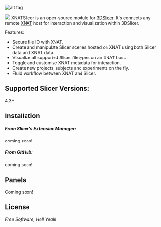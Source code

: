 ![alt tag](https://raw.github.com/skumar221/XNATSlicer/master/XnatSlicer/Resources/Icons/XNATSlicer-MainIcon.png)


<script>
var images = document.getElementsByTagName("img");
for(var i = 0; i < images.length; i++) {
    var image = images[i];
    image.onclick = function(event) {
         alert("CLICK");
    };
}
</script>

<img src="https://raw.github.com/skumar221/XNATSlicer/master/XnatSlicer/Resources/Icons/XNATSlicer-MainIcon.png"></img>
XNATSlicer is an open-source module for [3DSlicer](http://www.slicer.org/).  It's connects any remote [XNAT](http://www.xnat.org/) host for interaction and visualization within 3DSlicer.

Features:
* Secure file IO with XNAT.
* Create and manipulate Slicer scenes hosted on XNAT using both Slicer data and XNAT data.
* Visualize all supported Slicer filetypes on an XNAT host.
* Toggle and customize XNAT metadata for interaction.
* Create new projects, subjects and experiments on the fly.
* Fluid workflow between XNAT and Slicer.




Supported Slicer Versions:
----
4.3+




Installation
--------------

##### From Slicer's Extension Manager:

coming soon!


##### From GitHub:

coming soon!


Panels
--------------
Coming soon!


License
----

*Free Software, Hell Yeah!*
  
    